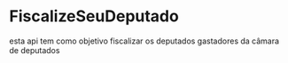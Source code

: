 # FiscalizeSeuDeputado
esta api tem como objetivo fiscalizar os deputados gastadores da câmara de deputados 
